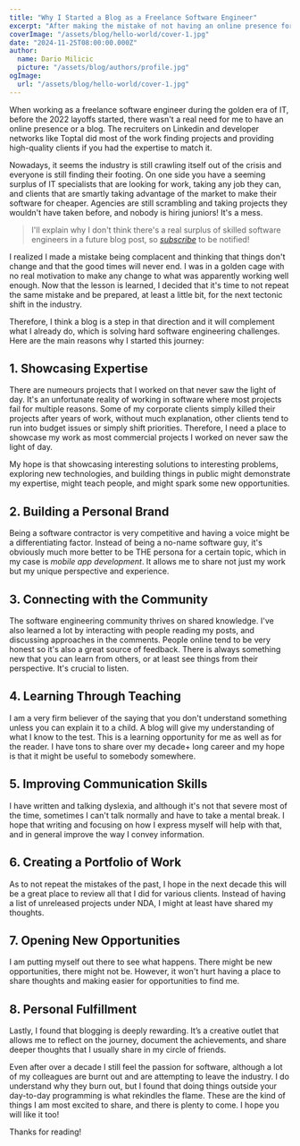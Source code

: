 ```yaml
---
title: "Why I Started a Blog as a Freelance Software Engineer"
excerpt: "After making the mistake of not having an online presence for over a decade of professional work, I realized this needs to change. This is an honest take about what happens when you get complacent in your role."
coverImage: "/assets/blog/hello-world/cover-1.jpg"
date: "2024-11-25T08:00:00.000Z"
author:
  name: Dario Milicic
  picture: "/assets/blog/authors/profile.jpg"
ogImage:
  url: "/assets/blog/hello-world/cover-1.jpg"
---
```


When working as a freelance software engineer during the golden era of IT, before the 2022 layoffs started, there wasn't a real need for me to have an online presence or a blog. The recruiters on Linkedin and developer networks like Toptal did most of the work finding projects and providing high-quality clients if you had the expertise to match it.

Nowadays, it seems the industry is still crawling itself out of the crisis and everyone is still finding their footing. On one side you have a seeming surplus of IT specialists that are looking for work, taking any job they can, and clients that are smartly taking advantage of the market to make their software for cheaper. Agencies are still scrambling and taking projects they wouldn't have taken before, and nobody is hiring juniors! It's a mess.

> I'll explain why I don't think there's a real surplus of skilled software engineers in a future blog post, so [_*subscribe*_](#subscribe-form) to be notified!

I realized I made a mistake being complacent and thinking that things don't change and that the good times will never end. I was in a golden cage with no real motivation to make any change to what was apparently working well enough. Now that the lesson is learned, I decided that it's time to not repeat the same mistake and be prepared, at least a little bit, for the next tectonic shift in the industry.

Therefore, I think a blog is a step in that direction and it will complement what I already do, which is solving hard software engineering challenges. Here are the main reasons why I started this journey:

## 1. Showcasing Expertise

There are numeours projects that I worked on that never saw the light of day. It's an unfortunate reality of working in software where most projects fail for multiple reasons. Some of my corporate clients simply killed their projects after years of work, without much explanation, other clients tend to run into budget issues or simply shift priorities. Therefore, I need a place to showcase my work as most commercial projects I worked on never saw the light of day.

My hope is that showcasing interesting solutions to interesting problems, exploring new technologies, and building things in public might demonstrate my expertise, might teach people, and might spark some new opportunities.

## 2. Building a Personal Brand

Being a software contractor is very competitive and having a voice might be a differentiating factor. Instead of being a no-name software guy, it's obviously much more better to be THE persona for a certain topic, which in my case is _mobile app development_. It allows me to share not just my work but my unique perspective and experience.

## 3. Connecting with the Community

The software engineering community thrives on shared knowledge. I've also learned a lot by interacting with people reading my posts, and discussing approaches in the comments. People online tend to be very honest so it's also a great source of feedback. There is always something new that you can learn from others, or at least see things from their perspective. It's crucial to listen.

## 4. Learning Through Teaching

I am a very firm believer of the saying that you don't understand something unless you can explain it to a child. A blog will give my understanding of what I know to the test. This is a learning opportunity for me as well as for the reader. I have tons to share over my decade+ long career and my hope is that it might be useful to somebody somewhere.

## 5. Improving Communication Skills

I have written and talking dyslexia, and although it's not that severe most of the time, sometimes I can't talk normally and have to take a mental break. I hope that writing and focusing on how I express myself will help with that, and in general improve the way I convey information.

## 6. Creating a Portfolio of Work

As to not repeat the mistakes of the past, I hope in the next decade this will be a great place to review all that I did for various clients. Instead of having a list of unreleased projects under NDA, I might at least have shared my thoughts.

## 7. Opening New Opportunities

I am putting myself out there to see what happens. There might be new opportunities, there might not be. However, it won't hurt having a place to share thoughts and making easier for opportunities to find me.

## 8. Personal Fulfillment

Lastly, I found that blogging is deeply rewarding. It’s a creative outlet that allows me to reflect on the journey, document the achievements, and share deeper thoughts that I usually share in my circle of friends.

Even after over a decade I still feel the passion for software, although a lot of my colleagues are burnt out and are attempting to leave the industry. I do understand why they burn out, but I found that doing things outside your day-to-day programming is what rekindles the flame. These are the kind of things I am most excited to share, and there is plenty to come. I hope you will like it too!

Thanks for reading!
